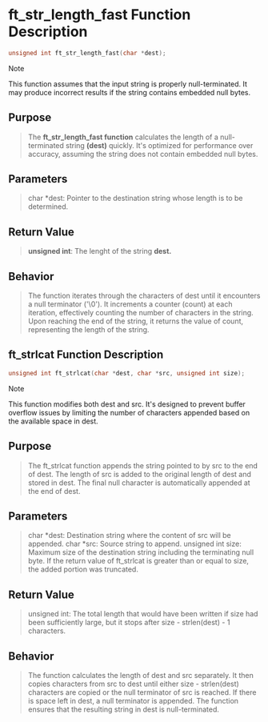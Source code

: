# ft_str_length_fast Function Description 
```c
unsigned int ft_str_length_fast(char *dest);
```
> [!NOTE]
> This function assumes that the input string is properly null-terminated.
>  It may produce incorrect results if the string contains embedded null bytes.

## Purpose

> The **ft_str_length_fast function** calculates the length of a null-terminated string **(dest)** quickly.
It's optimized for performance over accuracy, assuming the string does not contain embedded null bytes.
## Parameters
> char *dest: Pointer to the destination string whose length is to be determined.
## Return Value
> **unsigned int**: The lenght of the string **dest.**

## Behavior

> The function iterates through the characters of dest until it encounters a null terminator ('\0').
  It increments a counter (count) at each iteration, effectively counting the number of characters in the string.
> Upon reaching the end of the string, it returns the value of count, representing the length of the string.
## ft_strlcat Function Description

```c
unsigned int ft_strlcat(char *dest, char *src, unsigned int size);
```

> [!NOTE]
> This function modifies both dest and src.
> It's designed to prevent buffer overflow issues by limiting the number of characters appended based on the available space in dest.

## Purpose

> The ft_strlcat function appends the string pointed to by src to the end of dest. The length of src is added to the original length of dest and stored in dest.
> The final null character is automatically appended at the end of dest.

## Parameters

> char *dest: Destination string where the content of src will be appended.
char *src: Source string to append.
unsigned int size: Maximum size of the destination string including the terminating null byte.
> If the return value of ft_strlcat is greater than or equal to size, the added portion was truncated.

## Return Value

> unsigned int: The total length that would have been written if size had been sufficiently large,
> but it stops after size - strlen(dest) - 1 characters.

## Behavior

> The function calculates the length of dest and src separately. It then copies characters from src to dest until either size - strlen(dest) characters are copied or the null terminator of src is reached.
If there is space left in dest, a null terminator is appended.
The function ensures that the resulting string in dest is null-terminated.
